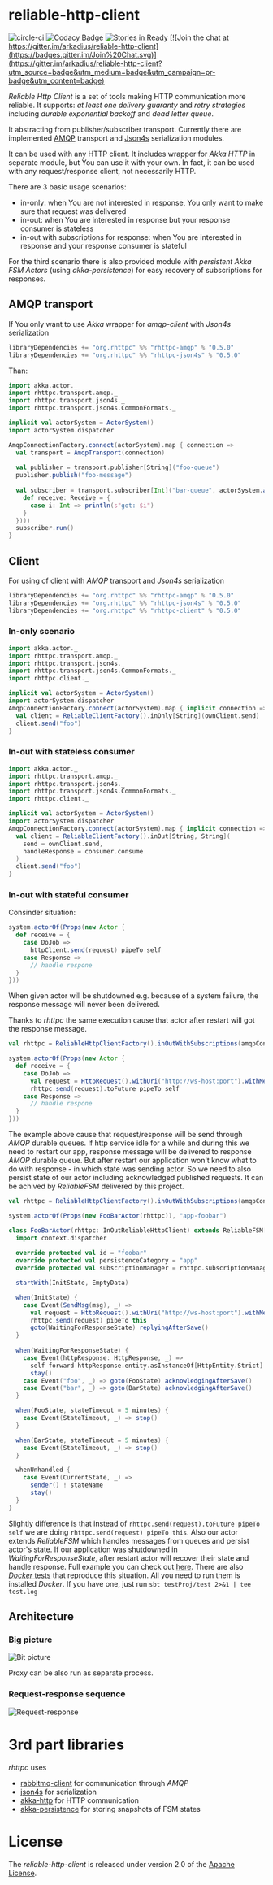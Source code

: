 # reliable-http-client

[![circle-ci](https://circleci.com/gh/arkadius/reliable-http-client/tree/master.svg?style=shield&circle-token=1287932dad2962d954d6eac289d36cb4f5a05e2b)](https://circleci.com/gh/arkadius/reliable-http-client/tree/master)
[![Codacy Badge](https://api.codacy.com/project/badge/grade/46b882f05c87468a849b8805fb9aeb68)](https://www.codacy.com/app/arek-burdach/reliable-http-client)
[![Stories in Ready](https://badge.waffle.io/arkadius/reliable-http-client.svg?label=ready&title=Ready)](http://waffle.io/arkadius/reliable-http-client)
[![Join the chat at https://gitter.im/arkadius/reliable-http-client](https://badges.gitter.im/Join%20Chat.svg)](https://gitter.im/arkadius/reliable-http-client?utm_source=badge&utm_medium=badge&utm_campaign=pr-badge&utm_content=badge)

*Reliable Http Client* is a set of tools making HTTP communication more reliable. It supports: *at least one delivery guaranty* and *retry strategies* including *durable exponential backoff* and *dead letter queue*.

It abstracting from publisher/subscriber transport. Currently there are implemented [AMQP](https://en.wikipedia.org/wiki/Advanced_Message_Queuing_Protocol) transport and [Json4s](https://github.com/json4s/json4s) serialization modules.

It can be used with any HTTP client. It includes wrapper for *Akka HTTP* in separate module, but You can use it with your own. In fact, it can be used with any request/response client, not necessarily HTTP.
    
There are 3 basic usage scenarios:
- in-only: when You are not interested in response, You only want to make sure that request was delivered  
- in-out: when You are interested in response but your response consumer is stateless
- in-out with subscriptions for response: when You are interested in response and your response consumer is stateful

For the third scenario there is also provided module with *persistent Akka FSM Actors* (using *akka-persistence*) for easy recovery of subscriptions for responses.

## AMQP transport

If You only want to use *Akka* wrapper for *amqp-client* with *Json4s* serialization
```sbt
libraryDependencies += "org.rhttpc" %% "rhttpc-amqp" % "0.5.0"
libraryDependencies += "org.rhttpc" %% "rhttpc-json4s" % "0.5.0"
```

Than:
```scala
import akka.actor._
import rhttpc.transport.amqp._
import rhttpc.transport.json4s._
import rhttpc.transport.json4s.CommonFormats._

implicit val actorSystem = ActorSystem()
import actorSystem.dispatcher

AmqpConnectionFactory.connect(actorSystem).map { connection =>
  val transport = AmqpTransport(connection)
  
  val publisher = transport.publisher[String]("foo-queue")
  publisher.publish("foo-message")
  
  val subscriber = transport.subscriber[Int]("bar-queue", actorSystem.actorOf(Props(new Actor {
    def receive: Receive = {
      case i: Int => println(s"got: $i")
    }
  })))
  subscriber.run()
}
```

## Client

For using of client with *AMQP* transport and *Json4s* serialization
```sbt
libraryDependencies += "org.rhttpc" %% "rhttpc-amqp" % "0.5.0"
libraryDependencies += "org.rhttpc" %% "rhttpc-json4s" % "0.5.0"
libraryDependencies += "org.rhttpc" %% "rhttpc-client" % "0.5.0"
```

### In-only scenario

```scala
import akka.actor._
import rhttpc.transport.amqp._
import rhttpc.transport.json4s._
import rhttpc.transport.json4s.CommonFormats._
import rhttpc.client._

implicit val actorSystem = ActorSystem()
import actorSystem.dispatcher
AmqpConnectionFactory.connect(actorSystem).map { implicit connection =>
  val client = ReliableClientFactory().inOnly[String](ownClient.send)
  client.send("foo")
}
```

### In-out with stateless consumer

```scala
import akka.actor._
import rhttpc.transport.amqp._
import rhttpc.transport.json4s._
import rhttpc.transport.json4s.CommonFormats._
import rhttpc.client._

implicit val actorSystem = ActorSystem()
import actorSystem.dispatcher
AmqpConnectionFactory.connect(actorSystem).map { implicit connection =>
  val client = ReliableClientFactory().inOut[String, String](
    send = ownClient.send,
    handleResponse = consumer.consume
  )
  client.send("foo")
}
```

### In-out with stateful consumer

Consinder situation:

```scala
system.actorOf(Props(new Actor {
  def receive = {
    case DoJob =>
      httpClient.send(request) pipeTo self
    case Response =>
      // handle respone
  }
}))
```

When given actor will be shutdowned e.g. because of a system failure, the response message will never been delivered.

Thanks to *rhttpc* the same execution cause that actor after restart will got the response message.

```scala
val rhttpc = ReliableHttpClientFactory().inOutWithSubscriptions(amqpConnection)

system.actorOf(Props(new Actor {
  def receive = {
    case DoJob =>
      val request = HttpRequest().withUri("http://ws-host:port").withMethod(HttpMethods.POST).withEntity(msg)
      rhttpc.send(request).toFuture pipeTo self
    case Response =>
      // handle respone
  }
}))
```

The example above cause that request/response will be send through *AMQP* durable queues. If http service idle for a while and during this we need to restart our app, response message will be delivered to response *AMQP* durable queue.
But after restart our application won't know what to do with response - in which state was sending actor. So we need to also persist state of our actor including acknowledged published requests.
It can be achived by *ReliableFSM* delivered by this project.

```scala
val rhttpc = ReliableHttpClientFactory().inOutWithSubscriptions(amqpConnection)

system.actorOf(Props(new FooBarActor(rhttpc)), "app-foobar")

class FooBarActor(rhttpc: InOutReliableHttpClient) extends ReliableFSM[FooBarState, FooBarData] {
  import context.dispatcher
  
  override protected val id = "foobar"
  override protected val persistenceCategory = "app"
  override protected val subscriptionManager = rhttpc.subscriptionManager

  startWith(InitState, EmptyData)

  when(InitState) {
    case Event(SendMsg(msg), _) =>
      val request = HttpRequest().withUri("http://ws-host:port").withMethod(HttpMethods.POST).withEntity(msg)
      rhttpc.send(request) pipeTo this
      goto(WaitingForResponseState) replyingAfterSave()
  }
  
  when(WaitingForResponseState) {
    case Event(httpResponse: HttpResponse, _) =>
      self forward httpResponse.entity.asInstanceOf[HttpEntity.Strict].data.utf8String
      stay()
    case Event("foo", _) => goto(FooState) acknowledgingAfterSave()
    case Event("bar", _) => goto(BarState) acknowledgingAfterSave()
  }

  when(FooState, stateTimeout = 5 minutes) {
    case Event(StateTimeout, _) => stop()
  }

  when(BarState, stateTimeout = 5 minutes) {
    case Event(StateTimeout, _) => stop()
  }

  whenUnhandled {
    case Event(CurrentState, _) =>
      sender() ! stateName
      stay()
  }
}
```

Slightly difference is that instead of `rhttpc.send(request).toFuture pipeTo self` we are doing `rhttpc.send(request) pipeTo this`. Also our actor extends *ReliableFSM* which handles messages from queues and persist actor's state. If our application was shutdowned in *WaitingForResponseState*, after restart actor will recover their state and handle response. Full example you can check out [here](https://github.com/arkadius/reliable-http-client/blob/master/sample/sample-app/src/main/scala/rhttpc/sample/SampleApp.scala). There are also [*Docker* tests](https://github.com/arkadius/reliable-http-client/blob/master/sample/test/src/test/scala/rhttpc/test/DeliveryResponseAfterRestartWithDockerSpec.scala) that reproduce this situation. All you need to run them is installed *Docker*. If you have one, just run `sbt testProj/test 2>&1 | tee test.log`

## Architecture

### Big picture
![Bit picture](https://raw.githubusercontent.com/arkadius/reliable-http-client/images/images/rhttpc-arch2.png)

Proxy can be also run as separate process.

### Request-response sequence

![Request-response](https://raw.githubusercontent.com/arkadius/reliable-http-client/images/images/rhttpc-request-response.png)

# 3rd part libraries

*rhttpc* uses
- [rabbitmq-client](https://github.com/rabbitmq/rabbitmq-java-client) for communication through *AMQP*
- [json4s](https://github.com/json4s/json4s) for serialization
- [akka-http](https://github.com/akka/akka) for HTTP communication
- [akka-persistence](https://github.com/akka/akka) for storing snapshots of FSM states

# License

The *reliable-http-client* is released under version 2.0 of the [Apache License](http://www.apache.org/licenses/LICENSE-2.0).
